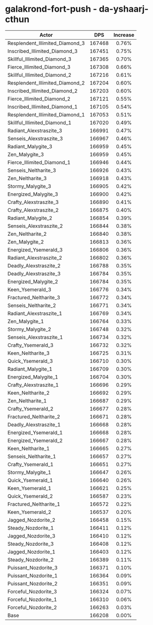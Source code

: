 # galakrond-fort-push - da-yshaarj-cthun
| Actor | DPS | Increase |
|---|:---:|:---:|
|Resplendent_Illimited_Diamond_3|167468|0.76%|
|Inscribed_Illimited_Diamond_3|167451|0.75%|
|Skillful_Illimited_Diamond_3|167365|0.70%|
|Fierce_Illimited_Diamond_3|167308|0.66%|
|Skillful_Illimited_Diamond_2|167216|0.61%|
|Resplendent_Illimited_Diamond_2|167204|0.60%|
|Inscribed_Illimited_Diamond_2|167203|0.60%|
|Fierce_Illimited_Diamond_2|167121|0.55%|
|Inscribed_Illimited_Diamond_1|167105|0.54%|
|Resplendent_Illimited_Diamond_1|167053|0.51%|
|Skillful_Illimited_Diamond_1|167020|0.49%|
|Radiant_Alexstraszite_3|166991|0.47%|
|Senseis_Alexstraszite_3|166967|0.46%|
|Radiant_Malygite_3|166959|0.45%|
|Zen_Malygite_3|166959|0.45%|
|Fierce_Illimited_Diamond_1|166946|0.44%|
|Senseis_Neltharite_3|166926|0.43%|
|Zen_Neltharite_3|166918|0.43%|
|Stormy_Malygite_3|166905|0.42%|
|Energized_Malygite_3|166900|0.42%|
|Crafty_Alexstraszite_3|166890|0.41%|
|Crafty_Alexstraszite_2|166875|0.40%|
|Radiant_Malygite_2|166854|0.39%|
|Senseis_Alexstraszite_2|166844|0.38%|
|Zen_Neltharite_2|166840|0.38%|
|Zen_Malygite_2|166813|0.36%|
|Energized_Ysemerald_3|166806|0.36%|
|Radiant_Alexstraszite_2|166802|0.36%|
|Deadly_Alexstraszite_2|166788|0.35%|
|Deadly_Alexstraszite_3|166784|0.35%|
|Energized_Malygite_2|166784|0.35%|
|Keen_Ysemerald_3|166776|0.34%|
|Fractured_Neltharite_3|166772|0.34%|
|Senseis_Neltharite_2|166771|0.34%|
|Radiant_Alexstraszite_1|166769|0.34%|
|Zen_Malygite_1|166764|0.33%|
|Stormy_Malygite_2|166748|0.32%|
|Senseis_Alexstraszite_1|166734|0.32%|
|Crafty_Ysemerald_3|166732|0.32%|
|Keen_Neltharite_3|166725|0.31%|
|Quick_Ysemerald_3|166710|0.30%|
|Radiant_Malygite_1|166709|0.30%|
|Energized_Malygite_1|166704|0.30%|
|Crafty_Alexstraszite_1|166696|0.29%|
|Keen_Neltharite_2|166692|0.29%|
|Zen_Neltharite_1|166687|0.29%|
|Crafty_Ysemerald_2|166677|0.28%|
|Fractured_Neltharite_2|166671|0.28%|
|Deadly_Alexstraszite_1|166668|0.28%|
|Energized_Ysemerald_1|166668|0.28%|
|Energized_Ysemerald_2|166667|0.28%|
|Keen_Neltharite_1|166665|0.27%|
|Senseis_Neltharite_1|166657|0.27%|
|Crafty_Ysemerald_1|166651|0.27%|
|Stormy_Malygite_1|166647|0.26%|
|Quick_Ysemerald_1|166640|0.26%|
|Keen_Ysemerald_1|166621|0.25%|
|Quick_Ysemerald_2|166587|0.23%|
|Fractured_Neltharite_1|166572|0.22%|
|Keen_Ysemerald_2|166537|0.20%|
|Jagged_Nozdorite_2|166458|0.15%|
|Steady_Nozdorite_1|166411|0.12%|
|Jagged_Nozdorite_3|166410|0.12%|
|Steady_Nozdorite_3|166408|0.12%|
|Jagged_Nozdorite_1|166403|0.12%|
|Steady_Nozdorite_2|166389|0.11%|
|Puissant_Nozdorite_3|166371|0.10%|
|Puissant_Nozdorite_1|166364|0.09%|
|Puissant_Nozdorite_2|166351|0.09%|
|Forceful_Nozdorite_3|166324|0.07%|
|Forceful_Nozdorite_1|166310|0.06%|
|Forceful_Nozdorite_2|166263|0.03%|
|Base|166208|0.00%|
